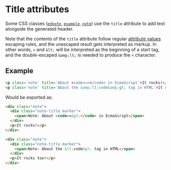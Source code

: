 # Title attributes

Some CSS classes ([`ednote`](ednote), [`example`](example), [`note`](note)) use the `title` attribute to add text alongside the generated header.

Note that the contents of the `title` attribute follow regular [attribute values](https://w3c.github.io/html/syntax.html#attribute-values) escaping rules, and the unescaped result gets interpreted as markup. In other words, `<` and `&lt;` will be interpreted as the beginning of a start tag, and the double-escaped `&amp;lt;` is needed to produce the `<` character.

## Example

```HTML
<p class='note' title='About <code>=></code> in EcmaScript'>It rocks!</p>
<p class='note' title='About the &amp;lt;code&amp;gt; tag in HTML'>It rocks too!</p>
```

Would be exported as:

```HTML
<div class="note">
  <div class="note-title marker">
    <span>Note: About <code>=&gt;</code> in EcmaScript</span>
  </div>
  <p>It rocks!</p>
</div>

<div class="note">
  <div class="note-title marker">
    <span>Note: About the &lt;code&gt; tag in HTML</span>
  </div>
  <p>It rocks too!</p>
</div>
```
